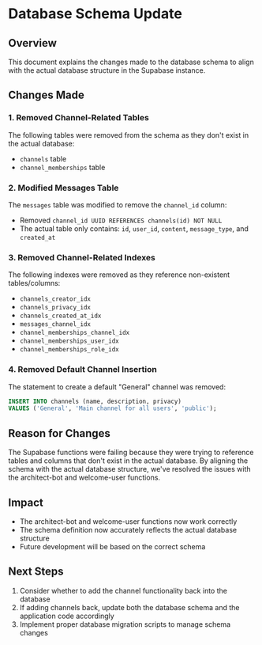 # Database Schema Update

## Overview
This document explains the changes made to the database schema to align with the actual database structure in the Supabase instance.

## Changes Made

### 1. Removed Channel-Related Tables
The following tables were removed from the schema as they don't exist in the actual database:
- `channels` table
- `channel_memberships` table

### 2. Modified Messages Table
The `messages` table was modified to remove the `channel_id` column:
- Removed `channel_id UUID REFERENCES channels(id) NOT NULL`
- The actual table only contains: `id`, `user_id`, `content`, `message_type`, and `created_at`

### 3. Removed Channel-Related Indexes
The following indexes were removed as they reference non-existent tables/columns:
- `channels_creator_idx`
- `channels_privacy_idx`
- `channels_created_at_idx`
- `messages_channel_idx`
- `channel_memberships_channel_idx`
- `channel_memberships_user_idx`
- `channel_memberships_role_idx`

### 4. Removed Default Channel Insertion
The statement to create a default "General" channel was removed:
```sql
INSERT INTO channels (name, description, privacy) 
VALUES ('General', 'Main channel for all users', 'public');
```

## Reason for Changes
The Supabase functions were failing because they were trying to reference tables and columns that don't exist in the actual database. By aligning the schema with the actual database structure, we've resolved the issues with the architect-bot and welcome-user functions.

## Impact
- The architect-bot and welcome-user functions now work correctly
- The schema definition now accurately reflects the actual database structure
- Future development will be based on the correct schema

## Next Steps
1. Consider whether to add the channel functionality back into the database
2. If adding channels back, update both the database schema and the application code accordingly
3. Implement proper database migration scripts to manage schema changes